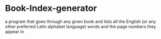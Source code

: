# Book-Index-generator
a program that goes through any given book and lists all the English (or any other preferred Latin alphabet language) words and the page numbers they appear in
